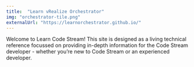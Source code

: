 ```yaml
---
title:  "Learn vRealize Orchestrator"
img: "orchestrator-tile.png"
externalUrl: "https://learnorchestrator.github.io/"
---
```


Welcome to Learn Code Stream! This site is designed as a living technical reference focussed on providing in-depth information for the Code Stream developer - whether you’re new to Code Stream or an experienced developer.